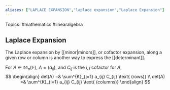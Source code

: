 ```yaml
---
aliases: ["LAPLACE EXPANSION","laplace expansion","Laplace Expansion"] 
---
```

Topics: #mathematics #linearalgebra 

## Laplace Expansion
The Laplace expansion by [[minor|minors]], or cofactor expansion, along a given row or column is another way to express the [[determinant]]. 

For $A \in \mathbb{M}_n(\mathbb{F})$, $A = (a_{ij})$, and $C_{ij}$ is the $i,j$ cofactor for $A$, 
$$
\begin{align}
	det(A) =& \sum^{K}_{j=1} a_{ij} C_{ij} \text{ (rows)} \\
	det(A) =& \sum^{K}_{i=1} a_{ij} C_{ij} \text{ (columns)}
\end{align}
$$
